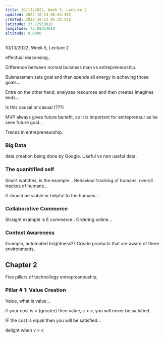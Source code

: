 ```yaml
---
title: 10/13/2022, Week 5, Lecture 2
updated: 2022-10-13 06:53:30Z
created: 2022-10-13 05:36:54Z
latitude: 33.72938820
longitude: 73.09314610
altitude: 0.0000
---
```


10/13/2022, Week 5, Lecture 2

effectual reasonsing..

Difference between normal buisness man vs entrepreneurship..

Buisnessman sets goal and then spends all energy in acheving those goals...

Entre on the other hand, analyzes resources and then creates imagines ends...

Is this causal or casual (???)

MVP always gives future benefit, so it is important for entrepreneur as he sees future goal...

Trends in entrepreneurship.

### Big Data

data creation being done by Google. Useful vs non useful data.

### The quanitified self

Smart watches, is the example... Behaviour tracking of humans, overall trackes of humans...

It should be viable or helpful to the humans... 


### Collaborative Commerce

Straight example is E commerce.. Ordering online...

### Context Awareness

Example, automated brightness?? Create products that are aware of there environments, 

## Chapter 2


Five pillars of technollogy entrepresneuship,

### Pillar # 1: Value Creation

Value, what is value...

if your cost is > (greater) then value, c > v, you will never be satisfied...

IF the cost is equal then you will be satisfied...

delight when v > c

